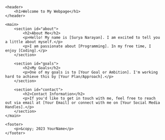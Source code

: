 
<html lang="en">
<head>
    <meta charset="UTF-8">
    <title>My Self Introduction</title>
    <link rel="stylesheet" href="style.css">
</head>
<body>

    <header>
        <h1>Welcome to My Webpage</h1>
    </header>

    <main>
        <section id="about">
            <h2>About Me</h2>
            <p>Hello! My name is [Surya Narayan]. I am excited to tell you a little about myself.</p>
            <p>I am passionate about [Programming]. In my free time, I enjoy [Coding].</p>
        </section>

        <section id="goals">
            <h2>My Goals</h2>
            <p>One of my goals is to [Your Goal or Ambition]. I'm working hard to achieve this by [Your Plan/Approach].</p>
        </section>

        <section id="contact">
            <h2>Contact Information</h2>
            <p>If you'd like to get in touch with me, feel free to reach out via email at [Your Email] or connect with me on [Your Social Media Handles].</p>
        </section>
    </main>

    <footer>
        <p>&copy; 2023 YourName</p>
    </footer>

</body>
</html>
